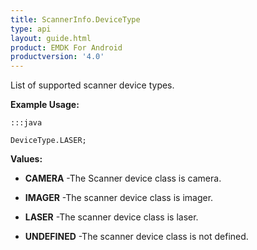 ```yaml
---
title: ScannerInfo.DeviceType
type: api
layout: guide.html
product: EMDK For Android
productversion: '4.0'
---
```



List of supported scanner device types.
 
 

**Example Usage:**
	
	:::java
	
	DeviceType.LASER;
	


**Values:**

* **CAMERA** -The Scanner device class is camera.

* **IMAGER** -The scanner device class is imager.

* **LASER** -The scanner device class is laser.

* **UNDEFINED** -The scanner device class is not defined.












